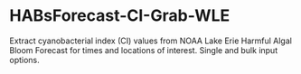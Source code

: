 # HABsForecast-CI-Grab-WLE
Extract cyanobacterial index (CI) values from NOAA Lake Erie Harmful Algal Bloom Forecast for times and locations of interest.  Single and bulk input options.
